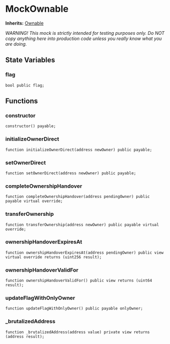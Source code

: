 # MockOwnable
**Inherits:**
[Ownable](/lib/solady/src/auth/Ownable.sol/abstract.Ownable.md)

*WARNING! This mock is strictly intended for testing purposes only.
Do NOT copy anything here into production code unless you really know what you are doing.*


## State Variables
### flag

```solidity
bool public flag;
```


## Functions
### constructor


```solidity
constructor() payable;
```

### initializeOwnerDirect


```solidity
function initializeOwnerDirect(address newOwner) public payable;
```

### setOwnerDirect


```solidity
function setOwnerDirect(address newOwner) public payable;
```

### completeOwnershipHandover


```solidity
function completeOwnershipHandover(address pendingOwner) public payable virtual override;
```

### transferOwnership


```solidity
function transferOwnership(address newOwner) public payable virtual override;
```

### ownershipHandoverExpiresAt


```solidity
function ownershipHandoverExpiresAt(address pendingOwner) public view virtual override returns (uint256 result);
```

### ownershipHandoverValidFor


```solidity
function ownershipHandoverValidFor() public view returns (uint64 result);
```

### updateFlagWithOnlyOwner


```solidity
function updateFlagWithOnlyOwner() public payable onlyOwner;
```

### _brutalizedAddress


```solidity
function _brutalizedAddress(address value) private view returns (address result);
```

